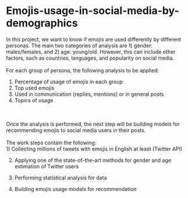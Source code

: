 # Emojis-usage-in-social-media-by-demographics
In this project, we want to know if emojis are used differently by different personas. The main two categories of analysis are 1) gender: males/females, and 2) age: young/old. However, this can include other factors, such as countries, languages, and popularity on social media.
</br>
</br>
For each group of persona, the following analysis to be applied:
</br>
1) Percentage of usage of emojis in each group
2) Top used emojis
3) Used in communication (replies, mentions) or in general posts
4) Topics of usage
</br>
</br>Once the analysis is performed, the next step will be building models for recommending emojis to social media users in their posts.
</br>
</br>
The work steps contain the following:
</br>
1) Collecting millions of tweets with emojis in English at least (Twitter API)

2) Applying one of the state-of-the-art methods for gender and age estimation of Twitter users

3) Performing statistical analysis for data

4) Building emojis usage models for recommendation
